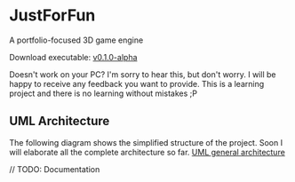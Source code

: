 # JustForFun
A portfolio-focused 3D game engine

Download executable: [v0.1.0-alpha](https://github.com/fracarcha/JustForFun/releases/tag/v0.1.0-alpha)

Doesn't work on your PC? I'm sorry to hear this, but don't worry. I will be happy to receive any feedback you want to provide. This is a learning project and there is no learning without mistakes ;P

## UML Architecture
The following diagram shows the simplified structure of the project. Soon I will elaborate all the complete architecture so far.
[UML general architecture](/JustForFun/UML.png)

// TODO: Documentation